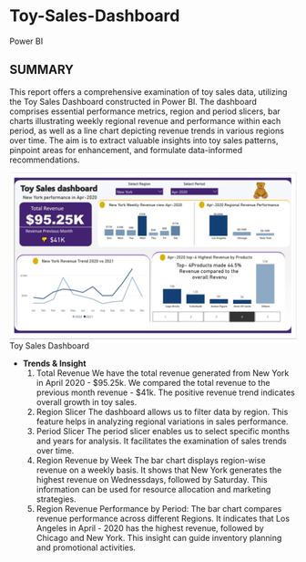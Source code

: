 # Toy-Sales-Dashboard
Power BI
## SUMMARY
This report offers a comprehensive examination of toy sales data, utilizing the Toy Sales Dashboard constructed in Power BI. The dashboard comprises essential performance metrics, region and period slicers, bar charts illustrating weekly regional revenue and performance within each period, as well as a line chart depicting revenue trends in various regions over time. The aim is to extract valuable insights into toy sales patterns, pinpoint areas for enhancement, and formulate data-informed recommendations.

![](https://github.com/AdesanmiOjo/Toy-Sales-Dashboard/blob/main/Toy%20sales%20dashboard.PNG)
Toy Sales Dashboard
- **Trends & Insight**
   1. Total Revenue
We have the total revenue generated from New York in April 2020 - $95.25k. We compared the total revenue to the previous month revenue - $41k. The positive revenue trend indicates overall growth in toy sales.
   2. Region Slicer
The dashboard allows us to filter data by region. This feature helps in analyzing regional variations in sales performance.
   3. Period Slicer
The period slicer enables us to select specific months and years for analysis. It facilitates the examination of sales trends over time.
   4. Region Revenue by Week
The bar chart displays region-wise revenue on a weekly basis. It shows that New York generates the highest revenue on Wednessdays, followed by Saturday.
This information can be used for resource allocation and marketing strategies.
   5. Region Revenue Performance by Period:
The bar chart compares revenue performance across different Regions. It indicates that Los Angeles in April - 2020 has the highest revenue, followed by Chicago and New York.
This insight can guide inventory planning and promotional activities.
